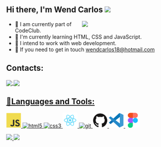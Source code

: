 ## Hi there, I'm Wend Carlos <img src="https://raw.githubusercontent.com/kaueMarques/kaueMarques/master/hi.gif" width="30px">
<img align="right" width="300" src="https://i2.wp.com/allhtaccess.info/wp-content/uploads/2018/03/programming.gif?fit=1281%2C716&ssl=1" />

- 🔭 I am currently part of CodeClub.
- 🌱 I'm currently learning HTML, CSS and JavaScript. 
- 💼 I intend to work with web development.
- 💬 If you need to get in touch wendcarlos18@hotmail.com

## Contacts:
<a target="_blank" href="https://www.linkedin.com/in/wend-carlos/">
    <img
         align="center"
         src="https://img.shields.io/badge/LinkedIn-1C1C1C?style=for-the-badge&logo=linkedin&logoColor=00FFFF"
  </a>
 
 <a target="_blank" href="mailto:wendcarlos18@gmail.com">
    <img
         align="center"
         src="https://img.shields.io/badge/Gmail-1C1C1C?style=for-the-badge&logo=gmail&logoColor=00FFFF"
  </a>

## 🚀Languages ​​and Tools:
<p align="left">
 <img src="https://raw.githubusercontent.com/devicons/devicon/master/icons/javascript/javascript-original.svg" alt="javascript" width="40" height="40"/>
 <img src="https://cdn.jsdelivr.net/gh/devicons/devicon/icons/html5/html5-plain.svg" alt="html5" width="40" height="40"/>
 <img src="https://cdn.jsdelivr.net/gh/devicons/devicon/icons/css3/css3-plain.svg" alt="css3" width="40" height="40"/>
 <img height="40" src="https://raw.githubusercontent.com/github/explore/80688e429a7d4ef2fca1e82350fe8e3517d3494d/topics/react/react.png">
 <!--<img height="40" src="https://raw.githubusercontent.com/github/explore/80688e429a7d4ef2fca1e82350fe8e3517d3494d/topics/nodejs/nodejs.png">-->
 <img src="https://www.vectorlogo.zone/logos/git-scm/git-scm-icon.svg" alt="git" width="40" height="40"/>
 <img height="40" src="https://raw.githubusercontent.com/devicons/devicon/master/icons/github/github-original.svg">
 <img height="40" src="https://raw.githubusercontent.com/devicons/devicon/master/icons/vscode/vscode-original.svg">
 <img height="40" src="https://raw.githubusercontent.com/devicons/devicon/master/icons/figma/figma-original.svg">
 <!--<img height="50" src="https://raw.githubusercontent.com/devicons/devicon/master/icons/docker/docker-original.svg">-->

</p>

<!--
<code><img height="30" src="https://raw.githubusercontent.com/github/explore/80688e429a7d4ef2fca1e82350fe8e3517d3494d/topics/javascript/javascript.png"></code>
<code><img height="30" src="https://raw.githubusercontent.com/github/explore/80688e429a7d4ef2fca1e82350fe8e3517d3494d/topics/html/html.png"></code>
<code><img height="30" src="https://raw.githubusercontent.com/github/explore/80688e429a7d4ef2fca1e82350fe8e3517d3494d/topics/css/css.png"></code>
<code><img height="30" src="https://raw.githubusercontent.com/github/explore/80688e429a7d4ef2fca1e82350fe8e3517d3494d/topics/visual-studio-code/visual-studio-code.png"></code>
<code><img height="30" src="https://raw.githubusercontent.com/github/explore/80688e429a7d4ef2fca1e82350fe8e3517d3494d/topics/git/git.png"></code>-->
<!--
![Wend Carlos GitHub stats](https://github-readme-stats.vercel.app/api?username=W-Carlos&show_icons=true&theme=tokyonight)   [![Top Langs](https://github-readme-stats.vercel.app/api/top-langs/?username=W-Carlos&layout=compact&theme=tokyonight)](https://github.com/W-Carlos/github-readme-stats) 
-->
 <div>
  <a href="https://github.com/W-Carlos">
  <img height="175em" src="https://github-readme-stats.vercel.app/api?username=W-Carlos&show_icons=true&theme=tokyonight&include_all_commits=true&count_private=true"/>
  <img height="175em" src="https://github-readme-stats.vercel.app/api/top-langs/?username=W-Carlos&layout=compact&theme=tokyonight"/>
</div>

<!--
**W-Carlos/W-Carlos** is a ✨ _special_ ✨ repository because its `README.md` (this file) appears on your GitHub profile.

Here are some ideas to get you started:

- 🔭 I’m currently working on ...
- 🌱 I’m currently learning ...
- 👯 I’m looking to collaborate on ...
- 🤔 I’m looking for help with ...
- 💬 Ask me about ...
- 📫 How to reach me: ...
- 😄 Pronouns: ...
- ⚡ Fun fact: ...
-->
